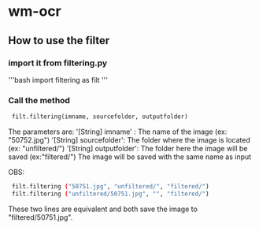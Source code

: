 # wm-ocr

## How to use the filter

### import it from filtering.py

'''bash
 import filtering as filt
'''

### Call the method 

```python
 filt.filtering(imname, sourcefolder, outputfolder)
```

The parameters are:
'[String] imname'      : The name of the image (ex: "50752.jpg")
'[String] sourcefolder': The folder where the image is located (ex: "unfiltered/")
'[String] outputfolder': The folder here the image will be saved (ex:"filtered/")
The image will be saved with the same name as input

OBS:

```bash
 filt.filtering ("50751.jpg", "unfiltered/", "filtered/")
 filt.filtering ("unfiltered/50751.jpg", "", "filtered/")
```

These two lines are equivalent and both save the image to "filtered/50751.jpg".
